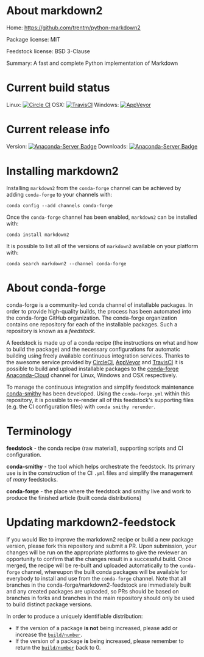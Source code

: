 About markdown2
===============

Home: https://github.com/trentm/python-markdown2

Package license: MIT

Feedstock license: BSD 3-Clause

Summary: A fast and complete Python implementation of Markdown



Current build status
====================

Linux: [![Circle CI](https://circleci.com/gh/conda-forge/markdown2-feedstock.svg?style=shield)](https://circleci.com/gh/conda-forge/markdown2-feedstock)
OSX: [![TravisCI](https://travis-ci.org/conda-forge/markdown2-feedstock.svg?branch=master)](https://travis-ci.org/conda-forge/markdown2-feedstock)
Windows: [![AppVeyor](https://ci.appveyor.com/api/projects/status/github/conda-forge/markdown2-feedstock?svg=True)](https://ci.appveyor.com/project/conda-forge/markdown2-feedstock/branch/master)

Current release info
====================
Version: [![Anaconda-Server Badge](https://anaconda.org/conda-forge/markdown2/badges/version.svg)](https://anaconda.org/conda-forge/markdown2)
Downloads: [![Anaconda-Server Badge](https://anaconda.org/conda-forge/markdown2/badges/downloads.svg)](https://anaconda.org/conda-forge/markdown2)

Installing markdown2
====================

Installing `markdown2` from the `conda-forge` channel can be achieved by adding `conda-forge` to your channels with:

```
conda config --add channels conda-forge
```

Once the `conda-forge` channel has been enabled, `markdown2` can be installed with:

```
conda install markdown2
```

It is possible to list all of the versions of `markdown2` available on your platform with:

```
conda search markdown2 --channel conda-forge
```


About conda-forge
=================

conda-forge is a community-led conda channel of installable packages.
In order to provide high-quality builds, the process has been automated into the
conda-forge GitHub organization. The conda-forge organization contains one repository
for each of the installable packages. Such a repository is known as a *feedstock*.

A feedstock is made up of a conda recipe (the instructions on what and how to build
the package) and the necessary configurations for automatic building using freely
available continuous integration services. Thanks to the awesome service provided by
[CircleCI](https://circleci.com/), [AppVeyor](http://www.appveyor.com/)
and [TravisCI](https://travis-ci.org/) it is possible to build and upload installable
packages to the [conda-forge](https://anaconda.org/conda-forge)
[Anaconda-Cloud](http://docs.anaconda.org/) channel for Linux, Windows and OSX respectively.

To manage the continuous integration and simplify feedstock maintenance
[conda-smithy](http://github.com/conda-forge/conda-smithy) has been developed.
Using the ``conda-forge.yml`` within this repository, it is possible to re-render all of
this feedstock's supporting files (e.g. the CI configuration files) with ``conda smithy rerender``.


Terminology
===========

**feedstock** - the conda recipe (raw material), supporting scripts and CI configuration.

**conda-smithy** - the tool which helps orchestrate the feedstock.
                   Its primary use is in the construction of the CI ``.yml`` files
                   and simplify the management of *many* feedstocks.

**conda-forge** - the place where the feedstock and smithy live and work to
                  produce the finished article (built conda distributions)


Updating markdown2-feedstock
============================

If you would like to improve the markdown2 recipe or build a new
package version, please fork this repository and submit a PR. Upon submission,
your changes will be run on the appropriate platforms to give the reviewer an
opportunity to confirm that the changes result in a successful build. Once
merged, the recipe will be re-built and uploaded automatically to the
`conda-forge` channel, whereupon the built conda packages will be available for
everybody to install and use from the `conda-forge` channel.
Note that all branches in the conda-forge/markdown2-feedstock are
immediately built and any created packages are uploaded, so PRs should be based
on branches in forks and branches in the main repository should only be used to
build distinct package versions.

In order to produce a uniquely identifiable distribution:
 * If the version of a package **is not** being increased, please add or increase
   the [``build/number``](http://conda.pydata.org/docs/building/meta-yaml.html#build-number-and-string).
 * If the version of a package **is** being increased, please remember to return
   the [``build/number``](http://conda.pydata.org/docs/building/meta-yaml.html#build-number-and-string)
   back to 0.
